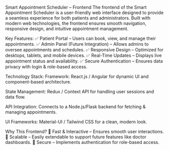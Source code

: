 Smart Appointment Scheduler – Frontend
The frontend of the Smart Appointment Scheduler is a user-friendly web interface designed to provide a seamless experience for both patients and administrators. Built with modern web technologies, the frontend ensures smooth navigation, responsive design, and intuitive appointment management.

Key Features:
✅ Patient Portal – Users can book, view, and manage their appointments.
✅ Admin Panel (Future Integration) – Allows admins to oversee appointments and schedules.
✅ Responsive Design – Optimized for desktops, tablets, and mobile devices.
✅ Real-Time Updates – Displays live appointment status and availability.
✅ Secure Authentication – Ensures data privacy with login & role-based access.

Technology Stack:
Framework: React.js / Angular for dynamic UI and component-based architecture.

State Management: Redux / Context API for handling user sessions and data flow.

API Integration: Connects to a Node.js/Flask backend for fetching & managing appointments.

UI Frameworks: Material-UI / Tailwind CSS for a clean, modern look.

Why This Frontend?
🔹 Fast & Interactive – Ensures smooth user interactions.
🔹 Scalable – Easily extendable to support future features like doctor dashboards.
🔹 Secure – Implements authentication for role-based access.
